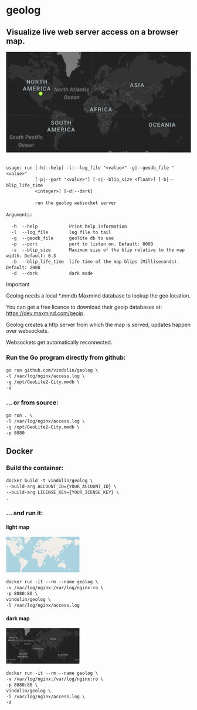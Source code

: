 # geolog
## Visualize live web server access on a browser map.

![image](https://raw.githubusercontent.com/vindolin/geolog/main/screencast.webp)


```shell

usage: run [-h|--help] -l|--log_file "<value>" -g|--geodb_file "<value>"
           [-p|--port "<value>"] [-s|--blip_size <float>] [-b|--blip_life_time
           <integer>] [-d|--dark]

           run the geolog websocket server

Arguments:

  -h  --help            Print help information
  -l  --log_file        log file to tail
  -g  --geodb_file      geolite db to use
  -p  --port            port to listen on. Default: 8080
  -s  --blip_size       Maximum size of the blip relative to the map width. Default: 0.3
  -b  --blip_life_time  life time of the map blips (Milliseconds). Default: 2000
  -d  --dark            dark mode
  ```

> [!IMPORTANT]
> Geolog needs a local *.mmdb Maxmind database to lookup the geo location.
>
> You can get a free licence to download their geoip databases at: https://dev.maxmind.com/geoip.
>
> Geolog creates a http server from which the map is served, updates happen over websockets.
>
> Websockets get automatically reconnected.
>


### Run the Go program directly from github:
```shell
go run github.com/vindolin/geolog \
-l /var/log/nginx/access.log \
-g /opt/GeoLite2-City.mmdb \
-d
```


### ... or from source:
```shell
go run . \
-l /var/log/nginx/access.log \
-g /opt/GeoLite2-City.mmdb \
-p 8080
```

## Docker

### Build the container:

```shell
docker build -t vindolin/geolog \
--build-arg ACCOUNT_ID={YOUR_ACCOUNT_ID} \
--build-arg LICENSE_KEY={YOUR_ICENSE_KEY} \
.
```

### ... and run it:

#### light map
![image](https://raw.githubusercontent.com/vindolin/geolog/main/light.png)

```shell
docker run -it --rm --name geolog \
-v /var/log/nginx:/var/log/nginx:ro \
-p 8080:80 \
vindolin/geolog \
-l /var/log/nginx/access.log
```

#### dark map
![image](https://raw.githubusercontent.com/vindolin/geolog/main/dark.png)

```shell
docker run -it --rm --name geolog \
-v /var/log/nginx:/var/log/nginx:ro \
-p 8080:80 \
vindolin/geolog \
-l /var/log/nginx/access.log \
-d
```
